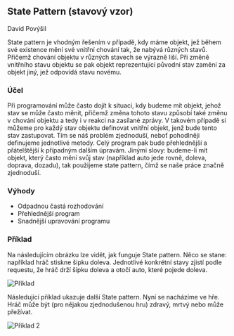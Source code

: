 ## State Pattern (stavový vzor)

David Povýšil

 State pattern je vhodným řešením v případě, kdy máme objekt, jež během své existence mění své vnitřní chování tak, že nabývá různých stavů. Přičemž chování objektu v různých stavech se výrazně liší. Při změně vnitřního stavu objektu se pak objekt reprezentující původní stav zamění za objekt jiný, jež odpovídá stavu novému. 

###  Účel 

 Při programování může často dojít k situaci, kdy budeme mít objekt, jehož stav se může často měnit, přičemž změna tohoto stavu způsobí také změnu v chování objektu a tedy i v reakci na zasílané zprávy. V takovém případě si můžeme pro každý stav objektu definovat vnitřní objekt, jenž bude tento stav zastupovat. Tím se náš problém zjednoduší, neboť pohodlněji definujeme jednotlivé metody. Celý program pak bude přehlednější a přátelštější k případným dalším úpravám. Jinými slovy: budeme-li mít objekt, který často mění svůj stav (například auto jede rovně, doleva, doprava, dozadu), tak použijeme state pattern, čímž se naše práce značně zjednoduší. 

### Výhody

 - Odpadnou častá rozhodování   
 - Přehlednější program   
 - Snadnější upravování programu 

### Příklad

 Na následujícím obrázku lze vidět, jak funguje State pattern. Něco se stane: například hráč stiskne šipku doleva. Jednotlivé konkrétní stavy zjistí podle requestu, že hráč drží šipku doleva a otočí auto, které pojede doleva. 

![Příklad](https://upload.wikimedia.org/wikipedia/commons/thumb/e/e8/State_Design_Pattern_UML_Class_Diagram.svg/470px-State_Design_Pattern_UML_Class_Diagram.svg.png)

 Následující příklad ukazuje další State pattern. Nyní se nacházíme ve hře. Hráč může být (pro nějakou zjednodušenou hru) zdravý, mrtvý nebo může přežívat. 

![Příklad 2](http://st1.vchensubeswogfpjoq.netdna-cdn.com/wp-content/uploads/2015/01/State-Design-Pattern-Java.png)